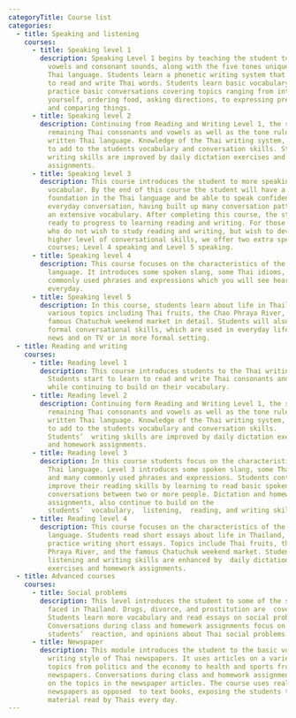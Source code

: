 ```yaml
---
categoryTitle: Course list
categories:
  - title: Speaking and listening
    courses:
      - title: Speaking level 1
        description: Speaking Level 1 begins by teaching the student to pronounce Thai
          vowels and consonant sounds, along with the five tones unique to the
          Thai language. Students learn a phonetic writing system that is used
          to read and write Thai words. Students learn basic vocabulary and
          practice basic conversations covering topics ranging from introducing
          yourself, ordering food, asking directions, to expressing preferences
          and comparing things.
      - title: Speaking level 2
        description: Continuing from Reading and Writing Level 1, the students learn the
          remaining Thai consonants and vowels as well as the tone rules of the
          written Thai language. Knowledge of the Thai writing system, continues
          to add to the students vocabulary and conversation skills. Students’
          writing skills are improved by daily dictation exercises and homework
          assignments.
      - title: Speaking level 3
        description: This course introduces the student to more speaking patterns and
          vocabular. By the end of this course the student will have a strong
          foundation in the Thai language and be able to speak confidently in
          everyday conversation, having built up many conversation patterns and
          an extensive vocabulary. After completing this course, the student is
          ready to progress to learning reading and writing. For those students
          who do not wish to study reading and writing, but wish to developer a
          higher level of conversational skills, we offer two extra speaking
          courses; Level 4 speaking and Level 5 speaking.
      - title: Speaking level 4
        description: This course focuses on the characteristics of the spoken Thai
          language. It introduces some spoken slang, some Thai idioms, and many
          commonly used phrases and expressions which you will see hear and use
          everyday.
      - title: Speaking level 5
        description: In this course, students learn about life in Thailand, and discuss
          various topics including Thai fruits, the Chao Phraya River, and the
          famous Chatuchuk weekend market in detail. Students will also learn
          formal conversational skills, which are used in everyday life, in the
          news and on TV or in more formal setting.
  - title: Reading and writing
    courses:
      - title: Reading level 1
        description: This course introduces students to the Thai writing system.
          Students start to learn to read and write Thai consonants and vowels,
          while continuing to build on their vocabulary.
      - title: Reading level 2
        description: Continuing form Reading and Writing Level 1, the students learn the
          remaining Thai consonants and vowels as well as the tone rules of the
          written Thai language. Knowledge of the Thai writing system, continues
          to add to the students vocabulary and conversation skills.
          Students’  writing skills are improved by daily dictation exercises
          and homework assignments.
      - title: Reading level 3
        description: In this course students focus on the characteristics of the spoken
          Thai language. Level 3 introduces some spoken slang, some Thai idioms,
          and many commonly used phrases and expressions. Students continue to
          improve their reading skills by learning to read basic spoken
          conversations between two or more people. Dictation and homework
          assignments, also continue to build on the
          students’  vocabulary,  listening,  reading, and writing skills
      - title: Reading level 4
        description: This course focuses on the characteristics of the written Thai
          language. Students read short essays about life in Thailand, and
          practice writing short essays. Topics include Thai fruits, the Chao
          Phraya River, and the famous Chatuchuk weekend market. Students’
          listening and writing skills are enhanced by  daily dictation
          exercises and homework assignments.
  - title: Advanced courses
    courses:
      - title: Social problems
        description: This level introduces the student to some of the social problems
          faced in Thailand. Drugs, divorce, and prostitution are  covered.
          Students learn more vocabulary and read essays on social problems.
          Conversations during class and homework assignments focus on
          students’  reaction, and opinions about Thai social problems.
      - title: Newspaper
        description: This module introduces the student to the basic vocabulary and
          writing style of Thai newspapers. It uses articles on a variety of
          topics from politics and the economy to health and sports from past
          newspapers. Conversations during class and homework assignments focus
          on the topics in the newspaper articles. The course uses real
          newspapers as opposed  to text books, exposing the students to real
          material read by Thais every day.
---
```

